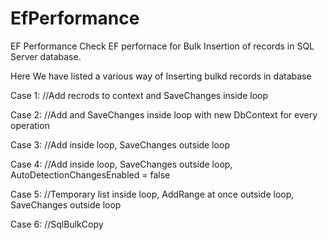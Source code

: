 # EfPerformance
EF Performance
Check EF perfornace for  Bulk Insertion of records in SQL Server database.

Here We have listed a various way of Inserting bulkd records in database

Case 1:
//Add recrods to context and SaveChanges inside loop

Case 2:
//Add and SaveChanges inside loop with new DbContext for every operation

Case 3:
//Add inside loop, SaveChanges outside loop

Case 4:
//Add inside loop, SaveChanges outside loop, AutoDetectionChangesEnabled = false

Case 5:
//Temporary list inside loop, AddRange at once outside loop, SaveChanges outside loop

Case 6:
//SqlBulkCopy
